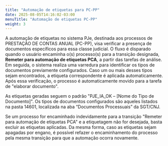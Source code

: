 ```yaml
---
title: "Automação de etiquetas para PC-PP"
date: 2025-08-05T14:16:02-03:00
menuTitle: "Automação de etiquetas PC-PP"
weight: 3
---
```



A automação de etiquetas no sistema PJe, destinada aos processos de PRESTAÇÃO DE CONTAS ANUAL (PC-PP), visa verificar a presença de documentos específicos para essa classe judicial. O fluxo é disparado quando o usuário encaminha o(s) processo(s) para a transição designada, **Remeter para automação de etiquetas PCA**, a partir das tarefas de análise. Em seguida, o sistema realiza uma varredura para identificar os tipos de documentos previamente configurados. Caso um ou mais desses tipos sejam encontrados, a etiqueta correspondente é aplicada automaticamente. Após essa verificação, o processo é automaticamente movido para a tarefa de "elaborar documento".

As etiquetas geradas seguem o padrão "PJE_IA_OK – [Nome do Tipo de Documento]". Os tipos de documentos configurados são aqueles listados na pasta 14601, localizada na aba “Documentos Processuais” da SGT/CNJ.

Se um processo for encaminhado indevidamente para a transição "Remeter para automação de etiquetas PCA" e a etiquetagem não for desejada, basta excluir as etiquetas aplicadas. Da mesma forma, caso as etiquetas sejam apagadas por engano, é possível refazer o encaminhamento do processo pela mesma transição para que a automação ocorra novamente.
